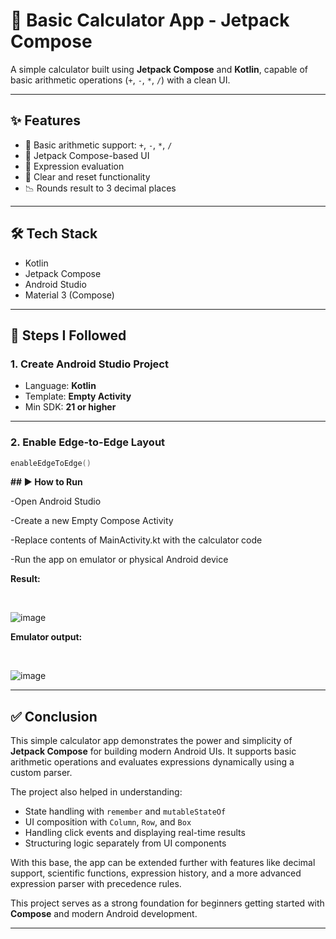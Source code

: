 # 📱 Basic Calculator App - Jetpack Compose
A simple calculator built using **Jetpack Compose** and **Kotlin**, capable of basic arithmetic operations (`+`, `-`, `*`, `/`) with a clean UI.

---

## ✨ Features
- 📐 Basic arithmetic support: `+`, `-`, `*`, `/`
- 📲 Jetpack Compose-based UI
- 🧮 Expression evaluation
- 🔄 Clear and reset functionality
- 📉 Rounds result to 3 decimal places

---

## 🛠 Tech Stack
- Kotlin  
- Jetpack Compose  
- Android Studio  
- Material 3 (Compose)

---

## 🚀 Steps I Followed

### 1. **Create Android Studio Project**
- Language: **Kotlin**
- Template: **Empty Activity**
- Min SDK: **21 or higher**

---

### 2. **Enable Edge-to-Edge Layout**
```kotlin
enableEdgeToEdge()
```

**## ▶️ How to Run**

-Open Android Studio

-Create a new Empty Compose Activity

-Replace contents of MainActivity.kt with the calculator code

-Run the app on emulator or physical Android device

 **Result:**

 <br>
 
![image](https://github.com/user-attachments/assets/33c83f83-1b3e-42a3-bd51-c0ee93393cd3)


**Emulator output:**

<br>

![image](https://github.com/user-attachments/assets/a97f8bca-6ea7-4c13-8192-0cae081ab7f5)


---

## ✅ Conclusion

This simple calculator app demonstrates the power and simplicity of **Jetpack Compose** for building modern Android UIs. It supports basic arithmetic operations and evaluates expressions dynamically using a custom parser.

The project also helped in understanding:
- State handling with `remember` and `mutableStateOf`
- UI composition with `Column`, `Row`, and `Box`
- Handling click events and displaying real-time results
- Structuring logic separately from UI components

With this base, the app can be extended further with features like decimal support, scientific functions, expression history, and a more advanced expression parser with precedence rules.

This project serves as a strong foundation for beginners getting started with **Compose** and modern Android development.

---
